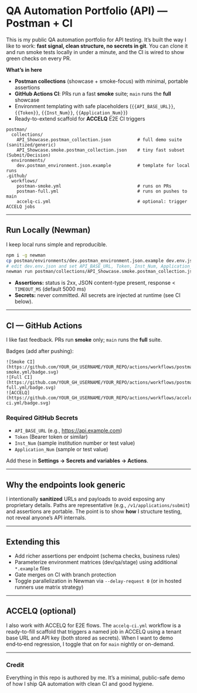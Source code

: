 # QA Automation Portfolio (API) — Postman + CI

This is my public QA automation portfolio for API testing. It’s built the way I like to work: **fast signal, clean structure, no secrets in git**. You can clone it and run smoke tests locally in under a minute, and the CI is wired to show green checks on every PR.

**What’s in here**
- **Postman collections** (showcase + smoke-focus) with minimal, portable assertions
- **GitHub Actions CI**: PRs run a fast **smoke** suite; `main` runs the **full** showcase
- Environment templating with safe placeholders (`{{API_BASE_URL}}`, `{{Token}}`, `{{Inst_Num}}`, `{{Application_Num}}`)
- Ready-to-extend scaffold for **ACCELQ** E2E CI triggers

```
postman/
  collections/
    API_Showcase.postman_collection.json          # full demo suite (sanitized/generic)
    API_Showcase.smoke.postman_collection.json    # tiny fast subset (Submit/Decision)
  environments/
    dev.postman_environment.json.example          # template for local runs
.github/
  workflows/
    postman-smoke.yml                             # runs on PRs
    postman-full.yml                              # runs on pushes to main
    accelq-ci.yml                                 # optional: trigger ACCELQ jobs
```

---

## Run Locally (Newman)
I keep local runs simple and reproducible.

```bash
npm i -g newman
cp postman/environments/dev.postman_environment.json.example dev.env.json
# edit dev.env.json and set API_BASE_URL, Token, Inst_Num, Application_Num
newman run postman/collections/API_Showcase.smoke.postman_collection.json -e dev.env.json
```

- **Assertions:** status is 2xx, JSON content-type present, response < `TIMEOUT_MS` (default 5000 ms)
- **Secrets:** never committed. All secrets are injected at runtime (see CI below).

---

## CI — GitHub Actions
I like fast feedback. PRs run **smoke** only; `main` runs the **full** suite.

Badges (add after pushing):
```
![Smoke CI](https://github.com/YOUR_GH_USERNAME/YOUR_REPO/actions/workflows/postman-smoke.yml/badge.svg)
![Full CI](https://github.com/YOUR_GH_USERNAME/YOUR_REPO/actions/workflows/postman-full.yml/badge.svg)
![ACCELQ](https://github.com/YOUR_GH_USERNAME/YOUR_REPO/actions/workflows/accelq-ci.yml/badge.svg)
```

### Required GitHub Secrets
- `API_BASE_URL` (e.g., https://api.example.com)
- `Token` (Bearer token or similar)
- `Inst_Num` (sample institution number or test value)
- `Application_Num` (sample or test value)

Add these in **Settings → Secrets and variables → Actions**.

---

## Why the endpoints look generic
I intentionally **sanitized** URLs and payloads to avoid exposing any proprietary details. Paths are representative (e.g., `/v1/applications/submit`) and assertions are portable. The point is to show **how** I structure testing, not reveal anyone’s API internals.

---

## Extending this
- Add richer assertions per endpoint (schema checks, business rules)
- Parameterize environment matrices (dev/qa/stage) using additional `*.example` files
- Gate merges on CI with branch protection
- Toggle parallelization in Newman via `--delay-request 0` (or in hosted runners use matrix strategy)

---

## ACCELQ (optional)
I also work with ACCELQ for E2E flows. The `accelq-ci.yml` workflow is a ready-to-fill scaffold that triggers a named job in ACCELQ using a tenant base URL and API key (both stored as secrets). When I want to demo end‑to‑end regression, I toggle that on for `main` nightly or on-demand.

---

### Credit
Everything in this repo is authored by me. It’s a minimal, public-safe demo of how I ship QA automation with clean CI and good hygiene.
